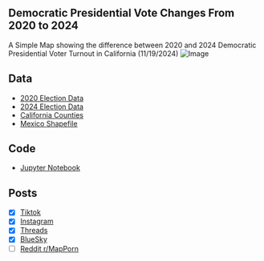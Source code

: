 ## Democratic Presidential Vote Changes From 2020 to 2024
A Simple Map showing the difference between 2020 and 2024 Democratic Presidential Voter Turnout in California (11/19/2024)
![Image](https://drive.google.com/uc?export=view&id=1w4wbLxSFIPS3aE9l_T6bIsiK3rUVnlln)

## Data
* [2020 Election Data](https://www.sos.ca.gov/elections/prior-elections/statewide-election-results/general-election-november-3-2020/statement-vote)
* [2024 Election Data](https://api-internal.sos.ca.gov/returns/maps/sorted/president)
* [California Counties](https://gis.data.ca.gov/datasets/CALFIRE-Forestry::california-county-boundaries/explore?location=32.666675%2C-118.940734%2C5.00)
* [Mexico Shapefile](https://data.humdata.org/dataset/cod-ab-mex?)

## Code
* [Jupyter Notebook](FormatData.ipynb)

## Posts
- [x] [Tiktok](https://www.tiktok.com/@vinemapper/video/7439483139795193119)
- [x] [Instagram](https://www.instagram.com/p/DCm7Km2zGVZ/)
- [x] [Threads](https://www.threads.net/@vinemapper/post/DCm7LFAzp5y)
- [x] [BlueSky](https://bsky.app/profile/vinemapper.bsky.social/post/3lbfxihww6k2d)
- [ ] [Reddit r/MapPorn]()
